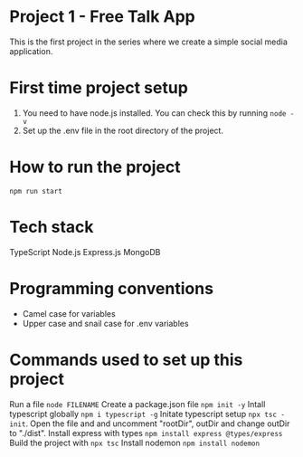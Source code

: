 # Project 1 - Free Talk App
This is the first project in the series where we create a simple social media application.

# First time project setup
1. You need to have node.js installed. You can check this by running `node -v`
2. Set up the .env file in the root directory of the project. 

# How to run the project
`npm run start`

# Tech stack
TypeScript
Node.js
Express.js
MongoDB

# Programming conventions
- Camel case for variables
- Upper case and snail case for .env variables


# Commands used to set up this project
Run a file `node FILENAME`
Create a package.json file `npm init -y`
Intall typescript globally `npm i typescript -g`
Initate typescript setup `npx tsc -init`. Open the file and and uncomment "rootDir", outDir and change outDir to "./dist".
Install express with types `npm install express @types/express`
Build the project with `npx tsc`
Install nodemon `npm install nodemon`
